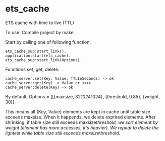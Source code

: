 ets_cache
=========

ETS cache with time to live (TTL)

To use:
Compile project by make.

Start by calling one of following function:

	ets_cache_sup:start_link().
	application:start(ets_cache).
	ets_cache_sup:start_link(Options).

Functions set, get, delete:

	cache_server:set(Key, Value, TTLInSeconds) -> ok
	cache_server:get(Key) -> Value or <<>>
	cache_server:delete(Key) -> ok

By default,
Options = [[{maxsize, 32*1024*1024}, {threshold, 0.85}, {weight, 30}].

This means all {Key, Value} elements are kept in cache until table size exceeds maxsize.
When it happends, we delete exprired elements. After shrinking, if table size still exceeds maxsize*threshold, we sort element by weight (element has more accesses, it's heavier). We repeat to delete the lightest while table size still exceeds maxsize*threshold.
